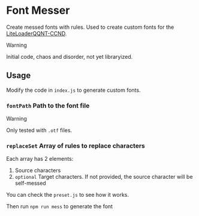 # Font Messer

Create messed fonts with rules. Used to create custom fonts for the [LiteLoaderQQNT-CCND](https://github.com/MapleRecall/LiteLoaderQQNT-CCND).

> [!WARNING]
> Initial code, chaos and disorder, not yet libraryized.

## Usage

Modify the code in `index.js` to generate custom fonts.

### `fontPath` Path to the font file

> [!WARNING]
> Only tested with `.otf` files.

### `replaceSet` Array of rules to replace characters

Each array has 2 elements:

1. Source characters
1. `optional` Target characters. If not provided, the source character will be self-messed

You can check the `preset.js` to see how it works.

Then run `npm run mess` to generate the font